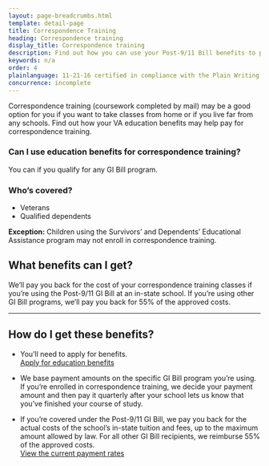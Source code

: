 ```yaml
---
layout: page-breadcrumbs.html
template: detail-page
title: Correspondence Training
heading: Correspondence training
display_title: Correspondence training
description: Find out how you can use your Post-9/11 Bill benefits to pay for up to half the cost of correspondence training classes at an in-state school. You may consider completing correspondence courses by mail if you live far from a school or want to take classes from home.
keywords: n/a
order: 4
plainlanguage: 11-21-16 certified in compliance with the Plain Writing Act
concurrence: incomplete
---
```


<div class="va-introtext">

Correspondence training (coursework completed by mail) may be a good option for you if you want to take classes from home or if you live far from any schools. Find out how your VA education benefits may help pay for correspondence training.

</div>


<div class="feature" markdown="1">

### Can I use education benefits for correspondence training?

You can if you qualify for any GI Bill program.

### Who’s covered?
- Veterans
- Qualified dependents

**Exception:** Children using the Survivors’ and Dependents’ Educational Assistance program may not enroll in correspondence training.
</div>

## What benefits can I get?

We’ll pay you back for the cost of your correspondence training classes if you’re using the Post-9/11 GI Bill at an in-state school. If you’re using other GI Bill programs, we’ll pay you back for 55% of the approved costs.


-----

## How do I get these benefits?

- You’ll need to apply for benefits. <br>[Apply for education benefits](/education/how-to-apply/)

- We base payment amounts on the specific GI Bill program you’re using. If you’re enrolled in correspondence training, we decide your payment amount and then pay it quarterly after your school lets us know that you’ve finished your course of study.

- If you’re covered under the Post-9/11 GI Bill, we pay you back for the actual costs of the school’s in-state tuition and fees, up to the maximum amount allowed by law. For all other GI Bill recipients, we reimburse 55% of the approved costs. <br>[View the current payment rates](https://www.benefits.va.gov/gibill/resources/benefits_resources/rate_tables.asp)



